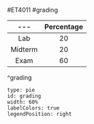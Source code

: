 #ET4011 #grading

|   ---    | Percentage |
|:--------:|:----------:|
|   Lab    |     20     |
| Midterm |     20     |
|   Exam   |     60     |
^grading

```chart
type: pie
id: grading
width: 60%
labelColors: true
legendPosition: right
```